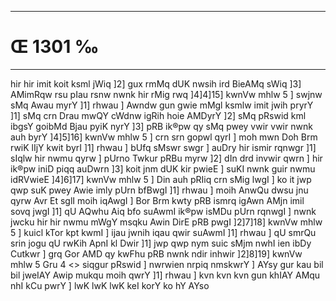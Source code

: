 ___
# Œ 1301 ‰
---
hir hir imit koit ksml jWiq ]2] gux rmMq dUK nwsih ird BieAMq
sWiq ]3] AMimRqw rsu pIau rsnw nwnk hir rMig rwq ]4]4]15] kwnVw
mhlw 5 ] swjnw sMq Awau myrY ]1] rhwau ] Awndw gun gwie mMgl
ksmlw imit jwih pryrY ]1] sMq crn Drau mwQY cWdnw igRih hoie AMDyrY
]2] sMq pRswid kml ibgsY goibMd Bjau pyiK nyrY ]3] pRB ik®pw qy sMq
pwey vwir vwir nwnk auh byrY ]4]5]16] kwnVw mhlw 5 ] crn srn
gopwl qyrI ] moh mwn Doh Brm rwiK lIjY kwit byrI ]1] rhwau ] bUfq
sMswr swgr ] auDry hir ismir rqnwgr ]1] sIqlw hir nwmu qyrw ]
pUrno Twkur pRBu myrw ]2] dIn drd invwir qwrn ] hir ik®pw iniD piqq
auDwrn ]3] koit jnm dUK kir pwieE ] suKI nwnk guir nwmu idRVwieE
]4]6]17] kwnVw mhlw 5 ] Din auh pRIiq crn sMig lwgI ] ko it jwp
qwp suK pwey Awie imly pUrn bfBwgI ]1] rhwau ] moih AnwQu dwsu jnu
qyrw Avr Et sglI moih iqAwgI ] Bor Brm kwty pRB ismrq igAwn
AMjn imil sovq jwgI ]1] qU AQwhu Aiq bfo suAwmI ik®pw isMDu pUrn
rqnwgI ] nwnk jwcku hir hir nwmu mWgY msqku Awin DirE pRB pwgI
]2]7]18] kwnVw mhlw 5 ] kuicl kTor kpt kwmI ] ijau jwnih iqau
qwir suAwmI ]1] rhwau ] qU smrQu srin jogu qU rwKih ApnI kl Dwir
]1] jwp qwp nym suic sMjm nwhI ien ibDy Cutkwr ] grq Gor AMD qy
kwFhu pRB nwnk ndir inhwir ]2]8]19]
kwnVw mhlw 5 Gru 4
<> siqgur pRswid ]
nwrwien nrpiq nmskwrY ] AYsy gur kau bil bil jweIAY Awip mukqu
moih qwrY ]1] rhwau ] kvn kvn kvn gun khIAY AMqu nhI kCu pwrY ]
lwK lwK lwK keI korY ko hY AYso
####
